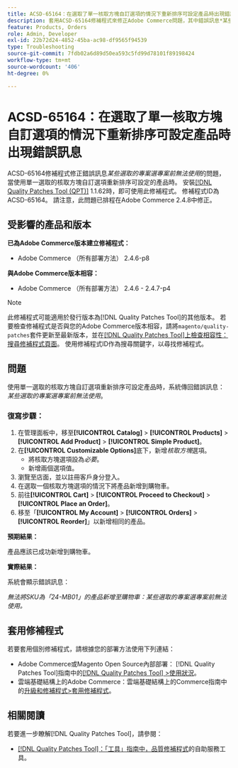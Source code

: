 ```yaml
---
title: ACSD-65164：在選取了單一核取方塊自訂選項的情況下重新排序可設定產品時出現錯誤訊息
description: 套用ACSD-65164修補程式來修正Adobe Commerce問題，其中錯誤訊息*某些選取的專案選專案前無法使用*當使用單一選取的核取方塊自訂選項重新排序可設定產品時發生。
feature: Products, Orders
role: Admin, Developer
exl-id: 22b72d24-4852-45ba-ac98-df9565f94539
type: Troubleshooting
source-git-commit: 7fdb02a6d89d50ea593c5fd99d78101f89198424
workflow-type: tm+mt
source-wordcount: '406'
ht-degree: 0%

---
```


# ACSD-65164：在選取了單一核取方塊自訂選項的情況下重新排序可設定產品時出現錯誤訊息

ACSD-65164修補程式修正錯誤訊息&#x200B;*某些選取的專案選專案前無法使用*&#x200B;的問題，當使用單一選取的核取方塊自訂選項重新排序可設定的產品時。 安裝[[!DNL Quality Patches Tool (QPT)]](/help/tools/quality-patches-tool/quality-patches-tool-to-self-serve-quality-patches.md) 1.1.62時，即可使用此修補程式。 修補程式ID為ACSD-65164。 請注意，此問題已排程在Adobe Commerce 2.4.8中修正。

## 受影響的產品和版本

**已為Adobe Commerce版本建立修補程式：**

* Adobe Commerce （所有部署方法） 2.4.6-p8

**與Adobe Commerce版本相容：**

* Adobe Commerce （所有部署方法） 2.4.6 - 2.4.7-p4

>[!NOTE]
>
>此修補程式可能適用於發行版本為[!DNL Quality Patches Tool]的其他版本。 若要檢查修補程式是否與您的Adobe Commerce版本相容，請將`magento/quality-patches`套件更新至最新版本，並在[[!DNL Quality Patches Tool]上檢查相容性：搜尋修補程式頁面](https://experienceleague.adobe.com/tools/commerce-quality-patches/index.html?lang=zh-Hant)。 使用修補程式ID作為搜尋關鍵字，以尋找修補程式。

## 問題

使用單一選取的核取方塊自訂選項重新排序可設定產品時，系統傳回錯誤訊息： *某些選取的專案選專案前無法使用*。

### 復寫步驟：

1. 在管理面板中，移至&#x200B;**[!UICONTROL Catalog]** > **[!UICONTROL Products]** > **[!UICONTROL Add Product]** > **[!UICONTROL Simple Product]**。
1. 在&#x200B;**[!UICONTROL Customizable Options]**&#x200B;底下，新增&#x200B;*核取方塊*&#x200B;選項。
   * 將核取方塊選項設為&#x200B;*必要*。
   * 新增兩個選項值。
1. 瀏覽至店面，並以註冊客戶身分登入。
1. 在選取一個核取方塊選項的情況下將產品新增到購物車。
1. 前往&#x200B;**[!UICONTROL Cart]** > **[!UICONTROL Proceed to Checkout]** > **[!UICONTROL Place an Order]**。
1. 移至「**[!UICONTROL My Account]** > **[!UICONTROL Orders]** > **[!UICONTROL Reorder]**」以新增相同的產品。

**預期結果：**

產品應該已成功新增到購物車。

**實際結果：**

系統會顯示錯誤訊息：

*無法將SKU為「24-MB01」的產品新增至購物車：某些選取的專案選專案前無法使用。*

## 套用修補程式

若要套用個別修補程式，請根據您的部署方法使用下列連結：

* Adobe Commerce或Magento Open Source內部部署： [!DNL Quality Patches Tool]指南中的[[!DNL Quality Patches Tool] >使用狀況](/help/tools/quality-patches-tool/usage.md)。
* 雲端基礎結構上的Adobe Commerce：雲端基礎結構上的Commerce指南中的[升級和修補程式>套用修補程式](https://experienceleague.adobe.com/docs/commerce-cloud-service/user-guide/develop/upgrade/apply-patches.html?lang=zh-Hant)。

## 相關閱讀

若要進一步瞭解[!DNL Quality Patches Tool]，請參閱：

* [[!DNL Quality Patches Tool]：「工具」指南中，品質修補程式](/help/tools/quality-patches-tool/quality-patches-tool-to-self-serve-quality-patches.md)的自助服務工具。
